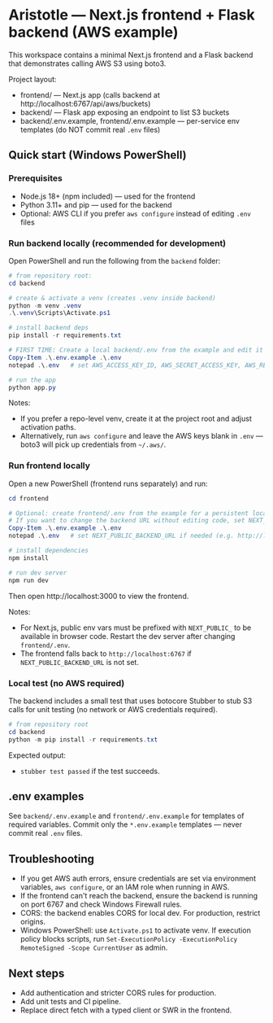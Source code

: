 # Aristotle — Next.js frontend + Flask backend (AWS example)

This workspace contains a minimal Next.js frontend and a Flask backend that demonstrates calling AWS S3 using boto3.

Project layout:

- frontend/ — Next.js app (calls backend at http://localhost:6767/api/aws/buckets)
- backend/ — Flask app exposing an endpoint to list S3 buckets
- backend/.env.example, frontend/.env.example — per-service env templates (do NOT commit real `.env` files)


## Quick start (Windows PowerShell)

### Prerequisites

- Node.js 18+ (npm included) — used for the frontend
- Python 3.11+ and pip — used for the backend
- Optional: AWS CLI if you prefer `aws configure` instead of editing `.env` files


### Run backend locally (recommended for development)

Open PowerShell and run the following from the `backend` folder:

```powershell
# from repository root:
cd backend

# create & activate a venv (creates .venv inside backend)
python -m venv .venv
.\.venv\Scripts\Activate.ps1

# install backend deps
pip install -r requirements.txt

# FIRST TIME: Create a local backend/.env from the example and edit it (do NOT commit backend/.env)
Copy-Item .\.env.example .\.env
notepad .\.env   # set AWS_ACCESS_KEY_ID, AWS_SECRET_ACCESS_KEY, AWS_REGION (or leave blank to use aws CLI / IAM)

# run the app
python app.py
```

Notes:
- If you prefer a repo-level venv, create it at the project root and adjust activation paths.
- Alternatively, run `aws configure` and leave the AWS keys blank in `.env` — boto3 will pick up credentials from `~/.aws/`.


### Run frontend locally

Open a new PowerShell (frontend runs separately) and run:

```powershell
cd frontend

# Optional: create frontend/.env from the example for a persistent local override.
# If you want to change the backend URL without editing code, set NEXT_PUBLIC_BACKEND_URL.
Copy-Item .\.env.example .\.env
notepad .\.env   # set NEXT_PUBLIC_BACKEND_URL if needed (e.g. http://localhost:6767)

# install dependencies
npm install

# run dev server
npm run dev
```

Then open http://localhost:3000 to view the frontend.

Notes:
- For Next.js, public env vars must be prefixed with `NEXT_PUBLIC_` to be available in browser code. Restart the dev server after changing `frontend/.env`.
- The frontend falls back to `http://localhost:6767` if `NEXT_PUBLIC_BACKEND_URL` is not set.


### Local test (no AWS required)

The backend includes a small test that uses botocore Stubber to stub S3 calls for unit testing (no network or AWS credentials required).

```powershell
# from repository root
cd backend
python -m pip install -r requirements.txt
```

Expected output:
- `stubber test passed` if the test succeeds.


## .env examples

See `backend/.env.example` and `frontend/.env.example` for templates of required variables. Commit only the `*.env.example` templates — never commit real `.env` files.


## Troubleshooting

- If you get AWS auth errors, ensure credentials are set via environment variables, `aws configure`, or an IAM role when running in AWS.
- If the frontend can't reach the backend, ensure the backend is running on port 6767 and check Windows Firewall rules.
- CORS: the backend enables CORS for local dev. For production, restrict origins.
- Windows PowerShell: use `Activate.ps1` to activate venv. If execution policy blocks scripts, run `Set-ExecutionPolicy -ExecutionPolicy RemoteSigned -Scope CurrentUser` as admin.


## Next steps

- Add authentication and stricter CORS rules for production.
- Add unit tests and CI pipeline.
- Replace direct fetch with a typed client or SWR in the frontend.
